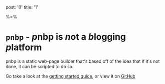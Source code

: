 post: '0'
title: '1'

%=%
# `pnbp` - *p*nbp is *n*ot a *b*logging *p*latform

pnbp is a static web-page builder that's based off of the idea that if it's not
done, it can be scripted to do so.

Go take a look at the [getting started guide](/docs/post/getting_started), or
view it on [GitHub](https://github.com/bannatech/pnbp)

